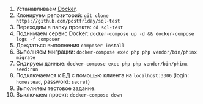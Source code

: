 1. Устанавливаем [Docker](https://www.docker.com/community-edition). 
1. Клонируем репозиторий: `git clone https://github.com/postfriday/sql-test`
1. Переходим в папку проекта: `cd sql-test`
1. Поднимаем сервис Docker: `docker-compose up -d && docker-compose logs -f composer`
1. Дождаться выполнения `composer install`
1. Выполняем миграции: `docker-compose exec php php vendor/bin/phinx migrate`
1. Сидируем данные: `docker-compose exec php php vendor/bin/phinx seed:run`
1. Подключаемся к БД с помощью клиента на `localhost:3306` (login: `homestead`, password: `secret`)
1. Выполняем тестовое задание.
1. Выключаем проект: `docker-compose down`